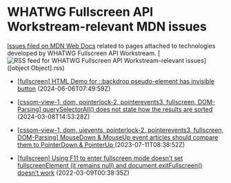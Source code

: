 # WHATWG Fullscreen API Workstream-relevant MDN issues

[Issues filed on MDN Web Docs](https://github.com/mdn/content/issues) related to pages attached to technologies developed by WHATWG Fullscreen API Workstream. [![RSS feed for WHATWG Fullscreen API Workstream-relevant issues](https://www.w3.org/QA/2007/04/feed_icon)]([object Object].rss)

* [\[fullscreen\] HTML Demo for ::backdrop pseudo-element has invisible button](https://github.com/mdn/content/issues/33957) (2024-06-06T07:49:59Z)
  
* [\[cssom-view-1, dom, pointerlock-2, pointerevents3, fullscreen, DOM-Parsing\] querySelectorAll() does not state how the results are sorted](https://github.com/mdn/content/issues/32615) (2024-03-08T14:53:28Z)
  
* [\[cssom-view-1, dom, uievents, pointerlock-2, pointerevents3, fullscreen, DOM-Parsing\] MouseDown & MouseUp event articles should compare them to PointerDown & PointerUp ](https://github.com/mdn/content/issues/27878) (2023-07-11T08:38:52Z)
  
* [\[fullscreen\] Using F11 to enter fullscreen mode doesn’t set fullscreenElement (it remains null) and document.exitFullscreen() doesn’t work](https://github.com/mdn/content/issues/13674) (2022-03-09T00:38:35Z)
  
